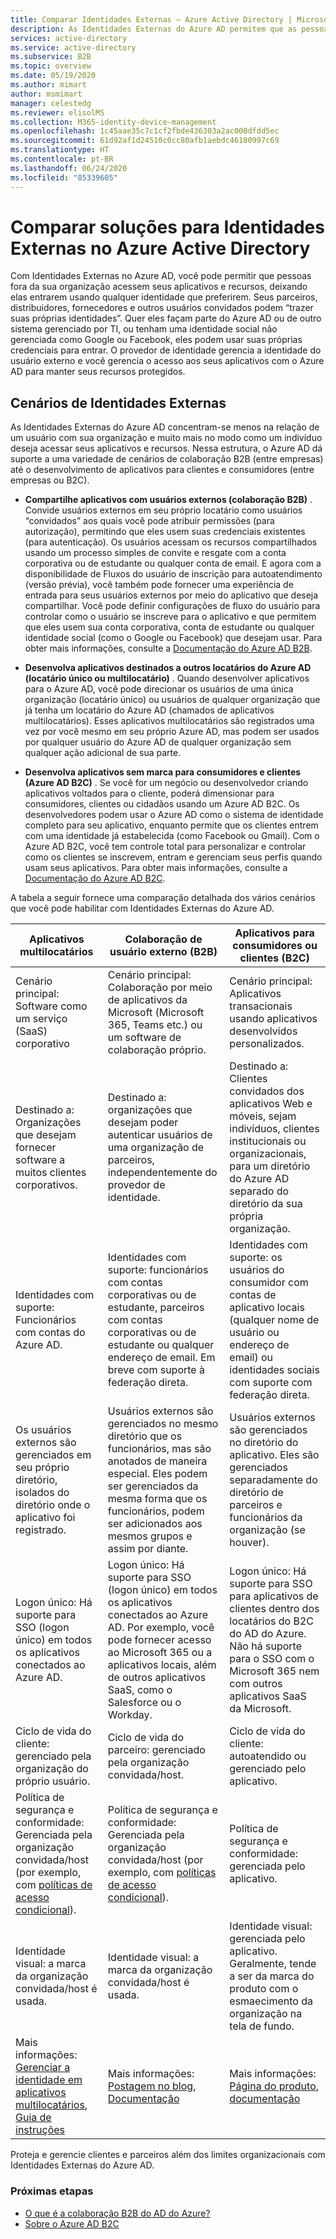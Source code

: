 ```yaml
---
title: Comparar Identidades Externas – Azure Active Directory | Microsoft Docs
description: As Identidades Externas do Azure AD permitem que as pessoas fora da sua organização acessem seus aplicativos e recursos usando sua própria identidade. Compare soluções para Identidades Externas, incluindo colaboração B2B do Azure Active Directory e Azure AD B2C.
services: active-directory
ms.service: active-directory
ms.subservice: B2B
ms.topic: overview
ms.date: 05/19/2020
ms.author: mimart
author: msmimart
manager: celestedg
ms.reviewer: elisolMS
ms.collection: M365-identity-device-management
ms.openlocfilehash: 1c45aae35c7c1cf2fbde436303a2ac000dfdd5ec
ms.sourcegitcommit: 61d92af1d24510c0cc80afb1aebdc46180997c69
ms.translationtype: HT
ms.contentlocale: pt-BR
ms.lasthandoff: 06/24/2020
ms.locfileid: "85339605"
---
```

# <a name="compare-solutions-for-external-identities-in-azure-active-directory"></a>Comparar soluções para Identidades Externas no Azure Active Directory

Com Identidades Externas no Azure AD, você pode permitir que pessoas fora da sua organização acessem seus aplicativos e recursos, deixando elas entrarem usando qualquer identidade que preferirem. Seus parceiros, distribuidores, fornecedores e outros usuários convidados podem “trazer suas próprias identidades”. Quer eles façam parte do Azure AD ou de outro sistema gerenciado por TI, ou tenham uma identidade social não gerenciada como Google ou Facebook, eles podem usar suas próprias credenciais para entrar. O provedor de identidade gerencia a identidade do usuário externo e você gerencia o acesso aos seus aplicativos com o Azure AD para manter seus recursos protegidos. 

## <a name="external-identities-scenarios"></a>Cenários de Identidades Externas

As Identidades Externas do Azure AD concentram-se menos na relação de um usuário com sua organização e muito mais no modo como um indivíduo deseja acessar seus aplicativos e recursos. Nessa estrutura, o Azure AD dá suporte a uma variedade de cenários de colaboração B2B (entre empresas) até o desenvolvimento de aplicativos para clientes e consumidores (entre empresas ou B2C).

- **Compartilhe aplicativos com usuários externos (colaboração B2B)** . Convide usuários externos em seu próprio locatário como usuários “convidados” aos quais você pode atribuir permissões (para autorização), permitindo que eles usem suas credenciais existentes (para autenticação). Os usuários acessam os recursos compartilhados usando um processo simples de convite e resgate com a conta corporativa ou de estudante ou qualquer conta de email. E agora com a disponibilidade de Fluxos do usuário de inscrição para autoatendimento (versão prévia), você também pode fornecer uma experiência de entrada para seus usuários externos por meio do aplicativo que deseja compartilhar. Você pode definir configurações de fluxo do usuário para controlar como o usuário se inscreve para o aplicativo e que permitem que eles usem sua conta corporativa, conta de estudante ou qualquer identidade social (como o Google ou Facebook) que desejam usar.  Para obter mais informações, consulte a [Documentação do Azure AD B2B](index.yml).

- **Desenvolva aplicativos destinados a outros locatários do Azure AD (locatário único ou multilocatário)** . Quando desenvolver aplicativos para o Azure AD, você pode direcionar os usuários de uma única organização (locatário único) ou usuários de qualquer organização que já tenha um locatário do Azure AD (chamados de aplicativos multilocatários). Esses aplicativos multilocatários são registrados uma vez por você mesmo em seu próprio Azure AD, mas podem ser usados por qualquer usuário do Azure AD de qualquer organização sem qualquer ação adicional de sua parte.

- **Desenvolva aplicativos sem marca para consumidores e clientes (Azure AD B2C)** . Se você for um negócio ou desenvolvedor criando aplicativos voltados para o cliente, poderá dimensionar para consumidores, clientes ou cidadãos usando um Azure AD B2C. Os desenvolvedores podem usar o Azure AD como o sistema de identidade completo para seu aplicativo, enquanto permite que os clientes entrem com uma identidade já estabelecida (como Facebook ou Gmail). Com o Azure AD B2C, você tem controle total para personalizar e controlar como os clientes se inscrevem, entram e gerenciam seus perfis quando usam seus aplicativos. Para obter mais informações, consulte a [Documentação do Azure AD B2C](https://docs.microsoft.com/azure/active-directory-b2c/).

A tabela a seguir fornece uma comparação detalhada dos vários cenários que você pode habilitar com Identidades Externas do Azure AD.

| Aplicativos multilocatários  | Colaboração de usuário externo (B2B) | Aplicativos para consumidores ou clientes (B2C)  |
| ---- | --- | --- |
| Cenário principal: Software como um serviço (SaaS) corporativo | Cenário principal: Colaboração por meio de aplicativos da Microsoft (Microsoft 365, Teams etc.) ou um software de colaboração próprio.  | Cenário principal: Aplicativos transacionais usando aplicativos desenvolvidos personalizados.   |
| Destinado a: Organizações que desejam fornecer software a muitos clientes corporativos.    | Destinado a: organizações que desejam poder autenticar usuários de uma organização de parceiros, independentemente do provedor de identidade.    | Destinado a: Clientes convidados dos aplicativos Web e móveis, sejam indivíduos, clientes institucionais ou organizacionais, para um diretório do Azure AD separado do diretório da sua própria organização. |
| Identidades com suporte: Funcionários com contas do Azure AD. | Identidades com suporte: funcionários com contas corporativas ou de estudante, parceiros com contas corporativas ou de estudante ou qualquer endereço de email. Em breve com suporte à federação direta.      | Identidades com suporte: os usuários do consumidor com contas de aplicativo locais (qualquer nome de usuário ou endereço de email) ou identidades sociais com suporte com federação direta.       |
| Os usuários externos são gerenciados em seu próprio diretório, isolados do diretório onde o aplicativo foi registrado.    | Usuários externos são gerenciados no mesmo diretório que os funcionários, mas são anotados de maneira especial. Eles podem ser gerenciados da mesma forma que os funcionários, podem ser adicionados aos mesmos grupos e assim por diante.    | Usuários externos são gerenciados no diretório do aplicativo. Eles são gerenciados separadamente do diretório de parceiros e funcionários da organização (se houver).  |
| Logon único: Há suporte para SSO (logon único) em todos os aplicativos conectados ao Azure AD.          | Logon único: Há suporte para SSO (logon único) em todos os aplicativos conectados ao Azure AD. Por exemplo, você pode fornecer acesso ao Microsoft 365 ou a aplicativos locais, além de outros aplicativos SaaS, como o Salesforce ou o Workday.    | Logon único: Há suporte para SSO para aplicativos de clientes dentro dos locatários do B2C do AD do Azure. Não há suporte para o SSO com o Microsoft 365 nem com outros aplicativos SaaS da Microsoft.    |
| Ciclo de vida do cliente: gerenciado pela organização do próprio usuário.      | Ciclo de vida do parceiro: gerenciado pela organização convidada/host.    | Ciclo de vida do cliente: autoatendido ou gerenciado pelo aplicativo.      |
| Política de segurança e conformidade: Gerenciada pela organização convidada/host (por exemplo, com [políticas de acesso condicional](https://docs.microsoft.com/azure/active-directory/b2b/conditional-access)).           | Política de segurança e conformidade: Gerenciada pela organização convidada/host (por exemplo, com [políticas de acesso condicional](https://docs.microsoft.com/azure/active-directory/b2b/conditional-access)). | Política de segurança e conformidade: gerenciada pelo aplicativo.        |
| Identidade visual: a marca da organização convidada/host é usada.   | Identidade visual: a marca da organização convidada/host é usada.    | Identidade visual: gerenciada pelo aplicativo. Geralmente, tende a ser da marca do produto com o esmaecimento da organização na tela de fundo.   |
| Mais informações: [Gerenciar a identidade em aplicativos multilocatários](https://docs.microsoft.com/azure/architecture/multitenant-identity/), [Guia de instruções](https://docs.microsoft.com/azure/active-directory/develop/howto-convert-app-to-be-multi-tenant) | Mais informações: [Postagem no blog](https://blogs.technet.microsoft.com/enterprisemobility/2017/02/01/azure-ad-b2b-new-updates-make-cross-business-collab-easy/), [Documentação](what-is-b2b.md)                   | Mais informações: [Página do produto](https://azure.microsoft.com/services/active-directory-b2c/), [documentação](https://docs.microsoft.com/azure/active-directory-b2c/)       |

Proteja e gerencie clientes e parceiros além dos limites organizacionais com Identidades Externas do Azure AD.

### <a name="next-steps"></a>Próximas etapas

- [O que é a colaboração B2B do AD do Azure?](what-is-b2b.md)
- [Sobre o Azure AD B2C](https://docs.microsoft.com/azure/active-directory-b2c/overview)
